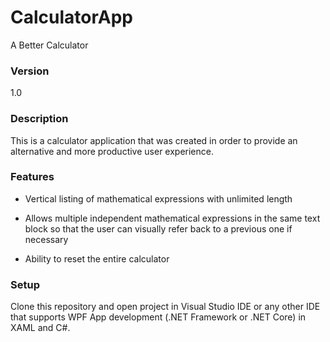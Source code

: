 # CalculatorApp
A Better Calculator

### Version
1.0

### Description
This is a calculator application that was created in order to provide an alternative and more productive user experience. 

### Features
* Vertical listing of mathematical expressions with unlimited length

* Allows multiple independent mathematical expressions in the same text block so that the user can visually refer back to a previous one if necessary

* Ability to reset the entire calculator

### Setup
Clone this repository and open project in Visual Studio IDE or any other IDE that supports WPF App development (.NET Framework or .NET Core) in XAML and C#.

